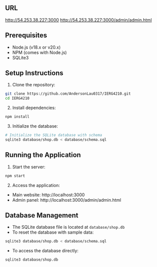 ## URL
http://54.253.38.227:3000
http://54.253.38.227:3000/admin/admin.html

## Prerequisites

- Node.js (v18.x or v20.x)
- NPM (comes with Node.js)
- SQLite3

## Setup Instructions

1. Clone the repository:
```bash
git clone https://github.com/AndersonLau0317/IERG4210.git
cd IERG4210
```

2. Install dependencies:
```bash
npm install
```

3. Initialize the database:
```bash
# Initialize the SQLite database with schema
sqlite3 database/shop.db < database/schema.sql
```

## Running the Application

1. Start the server:
```bash
npm start
```

2. Access the application:
- Main website: http://localhost:3000
- Admin panel: http://localhost:3000/admin/admin.html

## Database Management

- The SQLite database file is located at `database/shop.db`
- To reset the database with sample data:
```bash
sqlite3 database/shop.db < database/schema.sql
```
- To access the database directly:
```bash
sqlite3 database/shop.db
```


